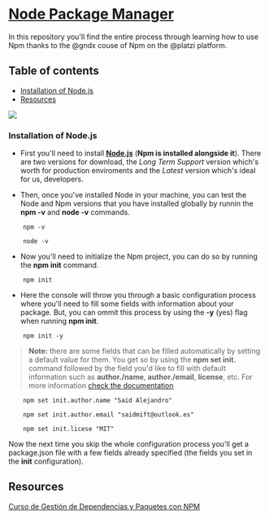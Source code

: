 # [**Node Package Manager**](https://www.npmjs.com)
In this repository you'll find the entire process through learning how to use Npm thanks to the @gndx couse of Npm on the @platzi platform.

## **Table of contents**
- [Installation of Node.js](#installation-of-node.js)
- [Resources](#resources)

![](https://static.platzi.com/media/courses/Opengraph-gestion-dependencias-paquetes-NPM.png)

### **Installation of Node.js**
* First you'll need to install [**Node.js**](https://nodejs.org/en/) (**Npm is installed alongside it**). There are two versions for download, the *Long Term Support* version which's worth for production enviroments and the *Latest* version which's ideal for us, developers.

* Then, once you've installed Node in your machine, you can test the Node and Npm versions that you have installed globally by runnin the **npm -v** and **node -v** commands.

```
    npm -v
```
```
    node -v
```

* Now you'll need to initialize the Npm project, you can do so by running the **npm init** command.

```
    npm init
```

- Here the console will throw you through a basic configuration process where you'll need to fill some fields with information about your package. But, you can ommit this process by using the **-y** (yes) flag when running **npm init**.

```
    npm init -y
```

> **Note:** there are some fields that can be filled automatically by setting a default value for them. You get so by using the **npm set init.** command followed by the field you'd like to fill with default information such as **author./name**, **author./email**, **license**, etc. For more information [check the documentation](https://docs.npmjs.com/cli/v7/commands/npm-config#set)

```
    npm set init.author.name "Said Alejandro"
```

```
    npm set init.author.email "saidmift@outlook.es"
```

```
    npm set init.licese "MIT"
```

Now the next time you skip the whole configuration process you'll get a package.json file with a few fields already specified (the fields you set in the **init** configuration).

## Resources
[Curso de Gestión de Dependencias y Paquetes con NPM](https://platzi.com/cursos/npm/)